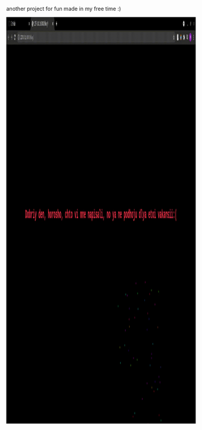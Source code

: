 another project for fun made in my free time :)

<img src="https://github.com/sichiiii/refuseHROffers/blob/main/gif/jhgjkh-2021-08-19_14.08.49.gif?raw=true" width="1920" height="1080" />
